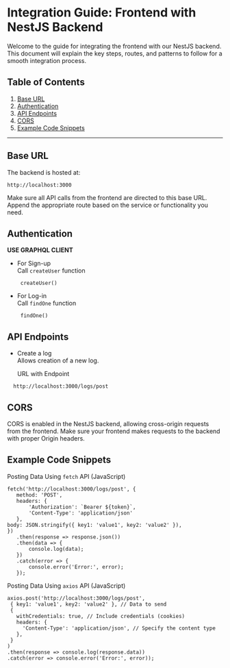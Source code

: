 # Integration Guide: Frontend with NestJS Backend
Welcome to the guide for integrating the frontend with our NestJS backend. This document will explain the key steps, routes, and patterns to follow for a smooth integration process.

## Table of Contents
1. [Base URL](#base-url)
2. [Authentication](#authentication)
3. [API Endpoints](#api-endpoints)
4. [CORS](#cors)
5. [Example Code Snippets](#example-code-snippets)

_________________________________________________________________________________________________

##  Base URL
   The backend is hosted at:
     
   ```
   http://localhost:3000
  ```
   Make sure all API calls from the frontend are directed to this base URL. Append the appropriate route based on the service or functionality you need.

## Authentication   
  **USE GRAPHQL CLIENT**
  - For Sign-up<br>
    Call `createUser` function<br>
    
    ```
     createUser()
    ```
  - For Log-in<br>
    Call `findOne` function<br>
    
    ```
     findOne()
    ```

##  API Endpoints
  - Create a log<br>
    Allows creation of a new log.

    URL with Endpoint
  ```
    http://localhost:3000/logs/post
```
##  CORS
CORS is enabled in the NestJS backend, allowing cross-origin requests from the frontend. Make sure your frontend makes requests to the backend with proper Origin headers.

##  Example Code Snippets
 Posting Data Using `fetch` API (JavaScript)
 ```
fetch('http://localhost:3000/logs/post', {
    method: 'POST',
    headers: {
        'Authorization': `Bearer ${token}`,
        'Content-Type': 'application/json'
    },
body: JSON.stringify({ key1: 'value1', key2: 'value2' }), 
})
    .then(response => response.json())
    .then(data => {
        console.log(data);
    })
    .catch(error => {
        console.error('Error:', error);
    });
```
 Posting Data Using `axios` API (JavaScript)
 ```
axios.post('http://localhost:3000/logs/post', 
  { key1: 'value1', key2: 'value2' }, // Data to send
  {
    withCredentials: true, // Include credentials (cookies)
    headers: {
      'Content-Type': 'application/json', // Specify the content type
    },
  }
)
.then(response => console.log(response.data))
.catch(error => console.error('Error:', error));
```


